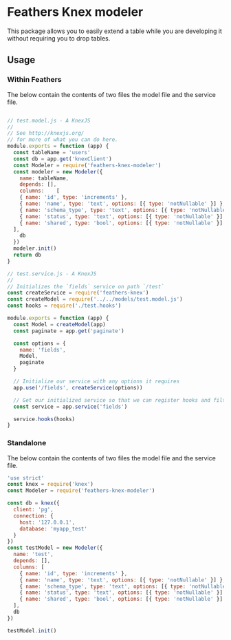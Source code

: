 # Feathers Knex modeler

This package allows you to easily extend a table while you are developing it without requiring you to drop tables. 

## Usage

### Within Feathers

The below contain the contents of two files the model file and the service file.
```js

// test.model.js - A KnexJS
//
// See http://knexjs.org/
// for more of what you can do here.
module.exports = function (app) {
  const tableName = 'users'
  const db = app.get('knexClient')
  const Modeler = require('feathers-knex-modeler')
  const modeler = new Modeler({
    name: tableName,
    depends: [],
    columns:    [
    { name: 'id', type: 'increments' },
    { name: 'name', type: 'text', options: [{ type: 'notNullable' }] },
    { name: 'schema_type', type: 'text', options: [{ type: 'notNullable' }] },
    { name: 'status', type: 'text', options: [{ type: 'notNullable' }] },
    { name: 'shared', type: 'bool', options: [{ type: 'notNullable' }] }
  ],
    db
  })
  modeler.init()
  return db
}

// test.service.js - A KnexJS
//
// Initializes the `fields` service on path `/test`
const createService = require('feathers-knex')
const createModel = require('../../models/test.model.js')
const hooks = require('./test.hooks')

module.exports = function (app) {
  const Model = createModel(app)
  const paginate = app.get('paginate')

  const options = {
    name: 'fields',
    Model,
    paginate
  }

  // Initialize our service with any options it requires
  app.use('/fields', createService(options))

  // Get our initialized service so that we can register hooks and filters
  const service = app.service('fields')

  service.hooks(hooks)
}

```


### Standalone

The below contain the contents of two files the model file and the service file.
```js
'use strict'
const knex = require('knex')
const Modeler = require('feathers-knex-modeler')

const db = knex({
  client: 'pg',
  connection: {
    host: '127.0.0.1',
    database: 'myapp_test'
  }
})
const testModel = new Modeler({
  name: 'test',
  depends: [],
  columns: [
    { name: 'id', type: 'increments' },
    { name: 'name', type: 'text', options: [{ type: 'notNullable' }] },
    { name: 'schema_type', type: 'text', options: [{ type: 'notNullable' }] },
    { name: 'status', type: 'text', options: [{ type: 'notNullable' }] },
    { name: 'shared', type: 'bool', options: [{ type: 'notNullable' }] }
  ],
  db
})

testModel.init()
```
